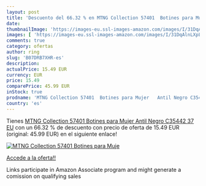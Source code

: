 ```yaml
---
layout: post
title: 'Descuento del 66.32 % en MTNG Collection 57401  Botines para Muje'
date: 
thumbnailImage: 'https://images-eu.ssl-images-amazon.com/images/I/31DqAlnLXpL._SL200_.jpg'
images: [ 'https://images-eu.ssl-images-amazon.com/images/I/31DqAlnLXpL._SL200_.jpg' ]
comments: true
category: ofertas
author: ring
slug: 'B07DRB7XHR-es'
description:
actualPrice: 15.49 EUR
currency: EUR
price: 15.49
comparePrice: 45.99 EUR
inStock: true
prodname: 'MTNG Collection 57401  Botines para Mujer   Antil Negro C35442   37 EU'
country: 'es'
---
```


Tienes [MTNG Collection 57401  Botines para Mujer   Antil Negro C35442   37 EU](https://www.amazon.es/dp/B07DRB7XHR/?tag=tolees-21) con un 66.32 % de descuento con precio de oferta de 15.49 EUR (original: 45.99 EUR) en el siguiente enlace!

[![MTNG Collection 57401  Botines para Muje](https://images-eu.ssl-images-amazon.com/images/I/31DqAlnLXpL._SL200_.jpg)](https://www.amazon.es/dp/B07DRB7XHR/?tag=tolees-21)

[Accede a la oferta!!](https://www.amazon.es/dp/B07DRB7XHR/?tag=tolees-21)

Links participate in Amazon Associate program and might generate a comission on qualifying sales


